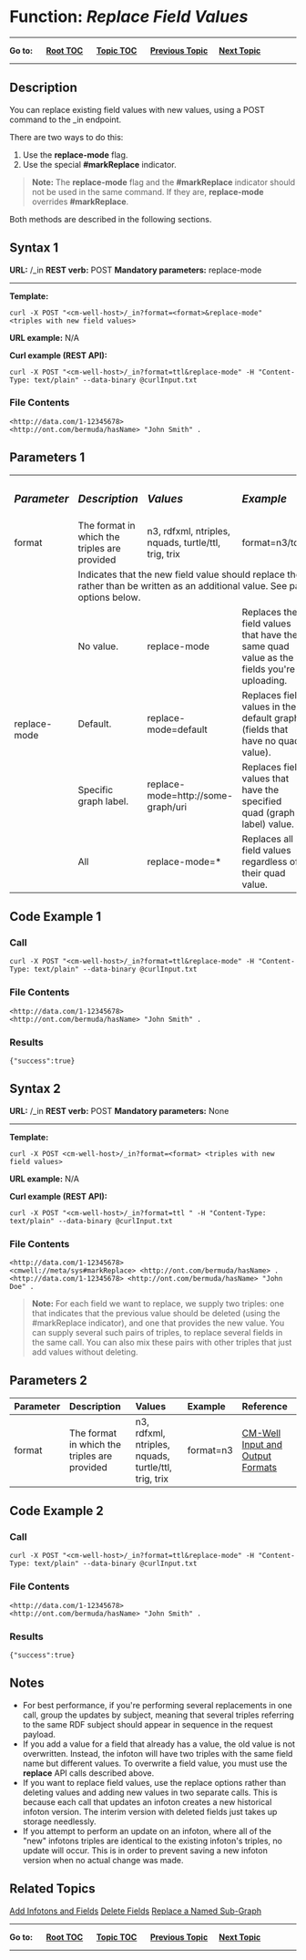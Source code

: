 # Function: *Replace Field Values*

----

**Go to:** &nbsp;&nbsp;&nbsp;&nbsp; [**Root TOC**](CM-Well.RootTOC.md) &nbsp;&nbsp;&nbsp;&nbsp; [**Topic TOC**](API.TOC.md) &nbsp;&nbsp;&nbsp;&nbsp; [**Previous Topic**](API.Update.AddInfotonsAndFields.md)&nbsp;&nbsp;&nbsp;&nbsp; [**Next Topic**](API.Update.DeleteASingleInfoton.md)  

----

## Description
You can replace existing field values with new values, using a POST command to the _in endpoint.

There are two ways to do this: 

1. Use the **replace-mode** flag.
2. Use the special **#markReplace** indicator.

>**Note:** The **replace-mode** flag and the **#markReplace** indicator should not be used in the same command. If they are, **replace-mode** overrides **#markReplace**.

Both methods are described in the following sections.

## Syntax 1

**URL:** <cm-well-host>/_in
**REST verb:** POST
**Mandatory parameters:** replace-mode

----------

**Template:**

    curl -X POST "<cm-well-host>/_in?format=<format>&replace-mode" <triples with new field values>

**URL example:** N/A

**Curl example (REST API):**

    curl -X POST "<cm-well-host>/_in?format=ttl&replace-mode" -H "Content-Type: text/plain" --data-binary @curlInput.txt

### File Contents

    <http://data.com/1-12345678> 
    <http://ont.com/bermuda/hasName> "John Smith" .

## Parameters 1

<table>
  <tr>
    <th align=left><h3><i>Parameter</i></h3></th>
    <th align=left><h3><i>Description</i></h3></th>
	<th align=left><h3><i>Values</i></h3></th>
	<th align=left><h3><i>Example</i></h3></th>
	<th align=left><h3><i>Reference</i></h3></th>
  </tr>
	<tr>
		<td>format</td>
		<td>The format in which the triples are provided</td>
		<td>n3, rdfxml, ntriples, nquads, turtle/ttl, trig, trix</td>
		<td>format=n3/td>
		<td><a href="API.InputAndOutputFormats.md">CM-Well Input and Output Formats</a></td>
	</tr>
	<tr>
	    <td rowspan="5" align=left>replace-mode</td>
		<td colspan="4">Indicates that the new field value should replace the existing value, rather than be written as an additional value. See parameter value options below.</td>
	</tr>
		<td>No value.</td>
		<td>replace-mode</td>
		<td>Replaces the field values that have the same quad value as the fields you're uploading.</td>
		<td>N/A</td>
	<tr>
		<td>Default. </td>
		<td>replace-mode=default</td>
		<td>Replaces field values in the default graph (fields that have no quad value).</td>
		<td>N/A</td>
	</tr>
		<td>Specific graph label.</td>
		<td>replace-mode=http://some-graph/uri</td>
		<td>Replaces field values that have the specified quad (graph label) value.</td>
		<td>N/A</td>
	<tr>
		<td>All</td>
		<td>replace-mode=*</td>
		<td>Replaces all field values regardless of their quad value.</td>
		<td>N/A</td>
	</tr>
</table>

## Code Example 1

### Call

    curl -X POST "<cm-well-host>/_in?format=ttl&replace-mode" -H "Content-Type: text/plain" --data-binary @curlInput.txt

### File Contents
    <http://data.com/1-12345678> 
    <http://ont.com/bermuda/hasName> "John Smith" .

### Results

    {"success":true}

## Syntax 2

**URL:** <CMWellHost>/_in
**REST verb:** POST
**Mandatory parameters:** None

----------

**Template:**

    curl -X POST <cm-well-host>/_in?format=<format> <triples with new field values>

**URL example:** N/A

**Curl example (REST API):**

    curl -X POST "<cm-well-host>/_in?format=ttl " -H "Content-Type: text/plain" --data-binary @curlInput.txt

### File Contents

    <http://data.com/1-12345678> 
    <cmwell://meta/sys#markReplace> <http://ont.com/bermuda/hasName> . 
    <http://data.com/1-12345678> <http://ont.com/bermuda/hasName> "John Doe" . 

>**Note:** For each field we want to replace, we supply two triples: one that indicates that the previous value should be deleted (using the #markReplace indicator), and one that provides the new value. You can supply several such pairs of triples, to replace several fields in the same call. You can also mix these pairs with other triples that just add values without deleting.

## Parameters 2

Parameter | Description | Values | Example | Reference
:----------|:-------------|:--------|:---------|:----------
format | The format in which the triples are provided | n3, rdfxml, ntriples, nquads, turtle/ttl, trig, trix | format=n3 | [CM-Well Input and Output Formats](API.InputAndOutputFormats.md)

## Code Example 2

### Call

    curl -X POST "<cm-well-host>/_in?format=ttl&replace-mode" -H "Content-Type: text/plain" --data-binary @curlInput.txt

### File Contents

    <http://data.com/1-12345678> 
    <http://ont.com/bermuda/hasName> "John Smith" .

### Results

    {"success":true}

## Notes

* For best performance, if you're performing several replacements in one call, group the updates by subject, meaning that several triples referring to the same RDF subject should appear in sequence in the request payload. 
* If you add a value for a field that already has a value, the old value is not overwritten. Instead, the infoton will have two triples with the same field name but different values. To overwrite a field value, you must use the **replace** API calls described above.
* If you want to replace field values, use the replace options rather than deleting values and adding new values in two separate calls. This is because each call that updates an infoton creates a new historical infoton version. The interim version with deleted fields just takes up storage needlessly.
* If you attempt to perform an update on an infoton, where all of the "new" infotons triples are identical to the existing infoton's triples, no update will occur. This is in order to prevent saving a new infoton version when no actual change was made.

## Related Topics
[Add Infotons and Fields](API.Update.AddInfotonsAndFields.md)
[Delete Fields](API.Update.DeleteFields.md)
[Replace a Named Sub-Graph](API.Update.DeleteOrReplaceValuesInNamedSubGraph.md)


----

**Go to:** &nbsp;&nbsp;&nbsp;&nbsp; [**Root TOC**](CM-Well.RootTOC.md) &nbsp;&nbsp;&nbsp;&nbsp; [**Topic TOC**](API.TOC.md) &nbsp;&nbsp;&nbsp;&nbsp; [**Previous Topic**](API.Update.AddInfotonsAndFields.md)&nbsp;&nbsp;&nbsp;&nbsp; [**Next Topic**](API.Update.DeleteASingleInfoton.md)  

----